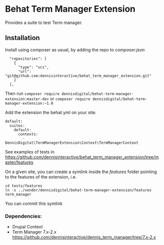 # Behat Term Manager Extension

Provides a suite to test Term manager.

## Installation
Install using composer as usual, by adding the repo to _composer.json_
```
  "repositories": [
    {
      "type": "vcs",
      "url": "git@github.com:dennisinteractive/behat_term_manager_extension.git"
    }
  ],
```

Then run
`composer require dennisdigital/behat-term-manager-extension:master-dev`
or
`composer require dennisdigital/behat-term-manager-extension:~1.0`

Add the extension the behat.yml on your site.
```
default:
  suites:
    default:
      contexts:
        - DennisDigital\TermManagerExtension\Context\TermManagerContext
```

See examples of tests in https://github.com/dennisinteractive/behat_term_manager_extension/tree/master/features

On a given site, you can create a symlink inside the *features* folder pointing to the features of the extension, i.e.
```
cd tests/features
ln -s ../vendor/dennisdigital/behat-term-manager-extension/features term_manager
```
You can commit this symlink

### Dependencies:
- Drupal Context
- Term Manager 7.x-2.x https://github.com/dennisinteractive/dennis_term_manager/tree/7.x-2.x
